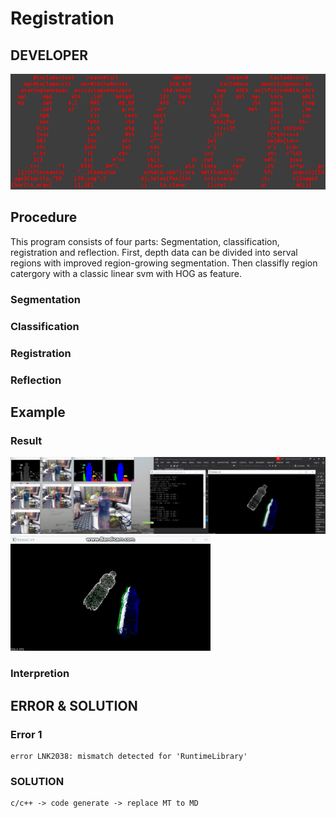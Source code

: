 # Registration

## DEVELOPER
![pic](./ROBOT-GRASP/example/IDLER.png)

## Procedure
This program consists of four parts: Segmentation, classification, registration and reflection. First, depth data can be divided into serval regions with improved region-growing segmentation. Then classifly region catergory with a classic linear svm with HOG as feature.
### Segmentation

### Classification

### Registration

### Reflection

## Example
### 


### Result
![Example](./ROBOT-GRASP/example/Example.png)
![Point-Cloud](./ROBOT-GRASP/example/Point-Cloud.gif)

### Interpretion

## ERROR & SOLUTION
### Error 1 
```
error LNK2038: mismatch detected for 'RuntimeLibrary'
```
### SOLUTION
```
c/c++ -> code generate -> replace MT to MD 
```